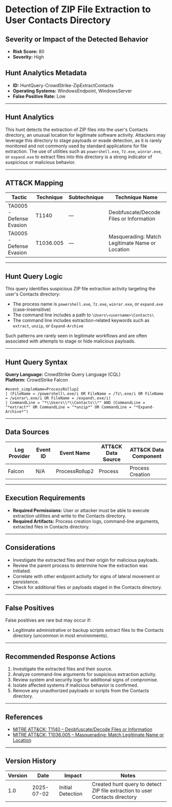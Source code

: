 # Detection of ZIP File Extraction to User Contacts Directory

## Severity or Impact of the Detected Behavior
- **Risk Score:** 80
- **Severity:** High

## Hunt Analytics Metadata

- **ID:** HuntQuery-CrowdStrike-ZipExtractContacts
- **Operating Systems:** WindowsEndpoint, WindowsServer
- **False Positive Rate:** Low

---

## Hunt Analytics

This hunt detects the extraction of ZIP files into the user's Contacts directory, an unusual location for legitimate software activity. Attackers may leverage this directory to stage payloads or evade detection, as it is rarely monitored and not commonly used by standard applications for file extraction. The use of utilities such as `powershell.exe`, `7z.exe`, `winrar.exe`, or `expand.exe` to extract files into this directory is a strong indicator of suspicious or malicious behavior.

---

## ATT&CK Mapping

| Tactic                        | Technique   | Subtechnique | Technique Name                                         |
|------------------------------|-------------|--------------|--------------------------------------------------------|
| TA0005 - Defense Evasion     | T1140       | —            | Deobfuscate/Decode Files or Information                |
| TA0005 - Defense Evasion     | T1036.005   | —            | Masquerading: Match Legitimate Name or Location        |

---

## Hunt Query Logic

This query identifies suspicious ZIP file extraction activity targeting the user's Contacts directory:

- The process name is `powershell.exe`, `7z.exe`, `winrar.exe`, or `expand.exe` (case-insensitive)
- The command line includes a path to `\Users\<username>\Contacts\`
- The command line includes extraction-related keywords such as `extract`, `unzip`, or `Expand-Archive`

Such patterns are rarely seen in legitimate workflows and are often associated with attempts to stage or hide malicious payloads.

---

## Hunt Query Syntax

**Query Language:** CrowdStrike Query Language (CQL)  
**Platform:** CrowdStrike Falcon

```fql
#event_simpleName=ProcessRollup2    
| (FileName = /powershell\.exe/i OR FileName = /7z\.exe/i OR FileName = /winrar\.exe/i OR FileName = /expand\.exe/i)    
| CommandLine = "*\\Users\\*\\Contacts\\*" AND (CommandLine = "*extract*" OR CommandLine = "*unzip*" OR CommandLine = "*Expand-Archive*")    
```

---

## Data Sources

| Log Provider | Event ID | Event Name       | ATT&CK Data Source  | ATT&CK Data Component  |
|--------------|----------|------------------|---------------------|------------------------|
| Falcon       | N/A      | ProcessRollup2   | Process             | Process Creation       |

---

## Execution Requirements

- **Required Permissions:** User or attacker must be able to execute extraction utilities and write to the Contacts directory.
- **Required Artifacts:** Process creation logs, command-line arguments, extracted files in Contacts directory.

---

## Considerations

- Investigate the extracted files and their origin for malicious payloads.
- Review the parent process to determine how the extraction was initiated.
- Correlate with other endpoint activity for signs of lateral movement or persistence.
- Check for additional files or payloads staged in the Contacts directory.

---

## False Positives

False positives are rare but may occur if:

- Legitimate administrative or backup scripts extract files to the Contacts directory (uncommon in most environments).

---

## Recommended Response Actions

1. Investigate the extracted files and their source.
2. Analyze command-line arguments for suspicious extraction activity.
3. Review system and security logs for additional signs of compromise.
4. Isolate affected systems if malicious behavior is confirmed.
5. Remove any unauthorized payloads or scripts from the Contacts directory.

---

## References

- [MITRE ATT&CK: T1140 – Deobfuscate/Decode Files or Information](https://attack.mitre.org/techniques/T1140/)
- [MITRE ATT&CK: T1036.005 – Masquerading: Match Legitimate Name or Location](https://attack.mitre.org/techniques/T1036/005/)

---

## Version History

| Version | Date       | Impact            | Notes                                                                                      |
|---------|------------|-------------------|--------------------------------------------------------------------------------------------|
| 1.0     | 2025-07-02 | Initial Detection | Created hunt query to detect ZIP file extraction to user Contacts directory                |
